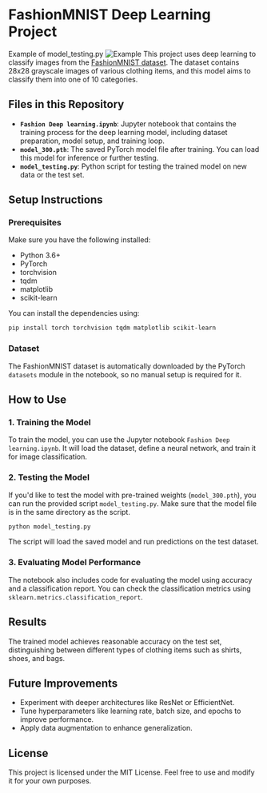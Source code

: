 


# FashionMNIST Deep Learning Project
Example of model_testing.py
![Example](https://i.ibb.co/y5Hvd1Q/Figure-1.webp)
This project uses deep learning to classify images from the [FashionMNIST dataset](https://github.com/zalandoresearch/fashion-mnist). The dataset contains 28x28 grayscale images of various clothing items, and this model aims to classify them into one of 10 categories.

## Files in this Repository

- **`Fashion Deep learning.ipynb`**: Jupyter notebook that contains the training process for the deep learning model, including dataset preparation, model setup, and training loop.
- **`model_300.pth`**: The saved PyTorch model file after training. You can load this model for inference or further testing.
- **`model_testing.py`**: Python script for testing the trained model on new data or the test set.

## Setup Instructions

### Prerequisites

Make sure you have the following installed:

- Python 3.6+
- PyTorch
- torchvision
- tqdm
- matplotlib
- scikit-learn

You can install the dependencies using:

```bash
pip install torch torchvision tqdm matplotlib scikit-learn
```

### Dataset

The FashionMNIST dataset is automatically downloaded by the PyTorch `datasets` module in the notebook, so no manual setup is required for it.

## How to Use

### 1. Training the Model

To train the model, you can use the Jupyter notebook `Fashion Deep learning.ipynb`. It will load the dataset, define a neural network, and train it for image classification.

### 2. Testing the Model

If you'd like to test the model with pre-trained weights (`model_300.pth`), you can run the provided script `model_testing.py`. Make sure that the model file is in the same directory as the script.

```bash
python model_testing.py
```

The script will load the saved model and run predictions on the test dataset.

### 3. Evaluating Model Performance

The notebook also includes code for evaluating the model using accuracy and a classification report. You can check the classification metrics using `sklearn.metrics.classification_report`.

## Results

The trained model achieves reasonable accuracy on the test set, distinguishing between different types of clothing items such as shirts, shoes, and bags.

## Future Improvements

- Experiment with deeper architectures like ResNet or EfficientNet.
- Tune hyperparameters like learning rate, batch size, and epochs to improve performance.
- Apply data augmentation to enhance generalization.

## License

This project is licensed under the MIT License. Feel free to use and modify it for your own purposes.
